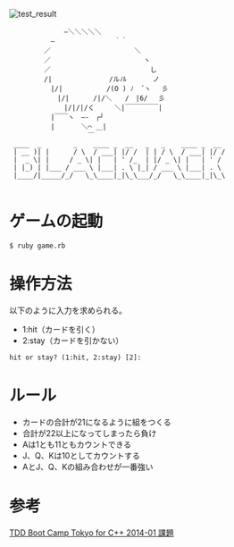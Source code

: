 ![test_result](https://circleci.com/gh/waday/pair_pro/tree/master.svg?style=shield&circle-token=:circle-token)


```
       　　　　―＼＼＼＼＼
       　　―　　　　　　　　　｀｀
       　／　　　　　　　　　　　　 ＼
       　／　　　　　　　　　　　　　　ヽ
       　／　　　　　　　　　　　　　　　し
       　/|　　　　　　　　 /ルﾉﾙ　　　　ノ
       　　|/|　　　　　　 /(O ) ﾉ　´ヽ　 彡
       　　　|/|　　　 /|/＼　　/　|6/　 彡
       　　　　|/|/|/く　　　＼|￣￣￣￣￣|
       　　|￣￣ヽ　―‐　┌┘
       　　|　　　　＼⌒ ＿|
        　　　　　　　￣
 ____  _        _    ____ _  __   _   _    ____ _  __
 | __ )| |      / \  / ___| |/ /  | | / \  / ___| |/ /
 |  _ \| |     / _ \| |   | ' /_  | |/ _ \| |   | ' / 
 | |_) | |___ / ___ \ |___| . \ |_| / ___ \ |___| . \ 
 |____/|_____/_/   \_\____|_|\_\___/_/   \_\____|_|\_\
                                                      
```

# ゲームの起動

```
$ ruby game.rb
```

# 操作方法

以下のように入力を求められる。  

- 1:hit（カードを引く）
- 2:stay（カードを引かない）

```
hit or stay? (1:hit, 2:stay) [2]:
```

# ルール

- カードの合計が21になるように組をつくる
- 合計が22以上になってしまったら負け
- Aは1とも11ともカウントできる
- J、Q、Kは10としてカウントする
- AとJ、Q、Kの組み合わせが一番強い

# 参考

[TDD Boot Camp Tokyo for C++ 2014-01 課題](http://www.slideshare.net/imagire/tdd-boot-camp-tokyo-for-c-30153762)
